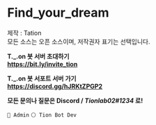 # Find_your_dream 
제작 : Tation  
모든 소스는 오픈 소스이며, 저작권자 표기는 선택입니다.
  
**T._.on 봇 서버 초대하기**  
**__https://bit.ly/invite_tion__**
  
**T._.on 봇 서포트 서버 가기**   
**__https://discord.gg/hJRKtZPGP2__**   
  
**모든 문의나 질문은 Discord / *Tionlab02#1234* 로!**

``` 🔴 Admin ```  ``` ⚪ Tion Bot Dev ```
